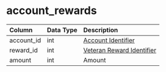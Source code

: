 # account\_rewards

| Column | Data Type | Description |
| :--- | :--- | :--- |
| account\_id | int | [Account Identifier](account.md) |
| reward\_id | int | [Veteran Reward Identifier](https://github.com/EQEmu/docs-db-schema/tree/e0eb157dbf5563b03c0faf391abc87ec69239f4a/docs/categories/account/veteran_reward_templates.md) |
| amount | int | Amount |

